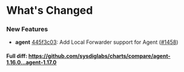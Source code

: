 # What's Changed

### New Features
- **agent** [445f3c03](https://github.com/sysdiglabs/charts/commit/445f3c03e4236fdffbaba54b516da2993c519d2e): Add Local Forwarder support for Agent ([#1458](https://github.com/sysdiglabs/charts/issues/1458))
#### Full diff: https://github.com/sysdiglabs/charts/compare/agent-1.16.0...agent-1.17.0

